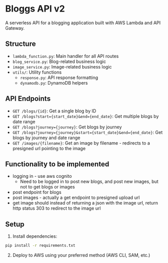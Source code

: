 # Bloggs API v2

A serverless API for a blogging application built with AWS Lambda and API Gateway.

## Structure

- `lambda_function.py`: Main handler for all API routes
- `blog_service.py`: Blog-related business logic
- `image_service.py`: Image-related business logic
- `utils/`: Utility functions
  - `response.py`: API response formatting
  - `dynamodb.py`: DynamoDB helpers

## API Endpoints

- `GET /blogs/{id}`: Get a single blog by ID
- `GET /blogs?start={start_date}&end={end_date}`: Get multiple blogs by date range
- `GET /blogs?journey={journey}`: Get blogs by journey
- `GET /blogs?journey={journey}&start={start_date}&end={end_date}`: Get blogs by journey and date range
- `GET /images/{filename}`: Get an image by filename - redirects to a presigned url pointing to the image

## Functionality to be implemented
- logging in - use aws cognito
  - Need to be logged in to post new blogs, and post new images, but not to get blogs or images
- post endpoint for blogs
- post images - actually a get endpoint to presigned upload url
- get image should instead of returning a json with the image url, return http status 303 to redirect to the image url

## Setup

1. Install dependencies:
```bash
pip install -r requirements.txt
```

2. Deploy to AWS using your preferred method (AWS CLI, SAM, etc.)
